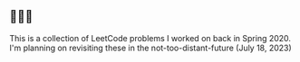 ## 🌾👩‍💻

This is a collection of LeetCode problems I worked on back in Spring 2020. I'm planning on revisiting these in the not-too-distant-future (July 18, 2023)